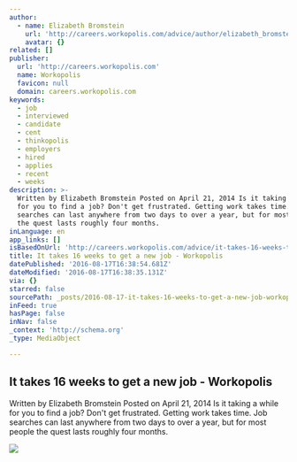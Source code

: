 ```yaml
---
author:
  - name: Elizabeth Bromstein
    url: 'http://careers.workopolis.com/advice/author/elizabeth_bromstein/'
    avatar: {}
related: []
publisher:
  url: 'http://careers.workopolis.com'
  name: Workopolis
  favicon: null
  domain: careers.workopolis.com
keywords:
  - job
  - interviewed
  - candidate
  - cent
  - thinkopolis
  - employers
  - hired
  - applies
  - recent
  - weeks
description: >-
  Written by Elizabeth Bromstein Posted on April 21, 2014 Is it taking a while
  for you to find a job? Don't get frustrated. Getting work takes time. Job
  searches can last anywhere from two days to over a year, but for most people
  the quest lasts roughly four months.
inLanguage: en
app_links: []
isBasedOnUrl: 'http://careers.workopolis.com/advice/it-takes-16-weeks-to-get-a-new-job/'
title: It takes 16 weeks to get a new job - Workopolis
datePublished: '2016-08-17T16:38:54.681Z'
dateModified: '2016-08-17T16:38:35.131Z'
via: {}
starred: false
sourcePath: _posts/2016-08-17-it-takes-16-weeks-to-get-a-new-job-workopolis.md
inFeed: true
hasPage: false
inNav: false
_context: 'http://schema.org'
_type: MediaObject

---
```

<article style=""><h1>It takes 16 weeks to get a new job - Workopolis</h1><p>Written by Elizabeth Bromstein Posted on April 21, 2014 Is it taking a while for you to find a job? Don't get frustrated. Getting work takes time. Job searches can last anywhere from two days to over a year, but for most people the quest lasts roughly four months.</p><img src="http://careers.workopolis.com/wp-content/uploads/sites/5/2014/04/How_Long_to_Find_Work.jpg" /></article>